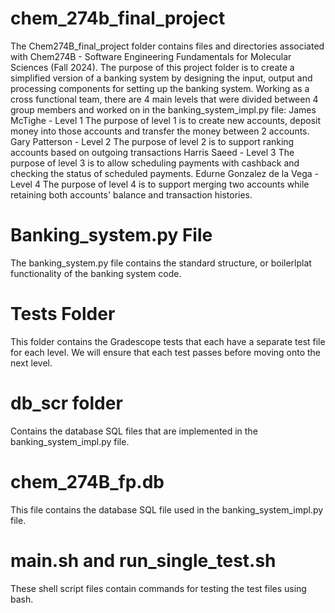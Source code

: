 # chem_274b_final_project
The Chem274B_final_project folder contains files and directories associated with Chem274B - Software Engineering Fundamentals for Molecular Sciences (Fall 2024).
The purpose of this project folder is to create a simplified version of a banking system by designing the input, output and processing components for setting up the banking system. Working as a cross functional team, there are 4 main levels that were divided between 4 group members and worked on in the banking_system_impl.py file: 
James McTighe - Level 1
The purpose of level 1 is to create new accounts, deposit money into those accounts and transfer the money between 2 accounts.
Gary Patterson - Level 2
The purpose of level 2 is to support ranking accounts based on outgoing transactions
Harris Saeed - Level 3
The purpose of level 3 is to allow scheduling payments with cashback and checking the status of scheduled payments. 
Edurne Gonzalez de la Vega - Level 4
The purpose of level 4 is to support merging two accounts while retaining both accounts' balance and transaction histories. 
# Banking_system.py File
The banking_system.py file contains the standard structure, or boilerlplat functionality of the banking system code. 
# Tests Folder
This folder contains the Gradescope tests that each have a separate test file for each level. We will ensure that each test passes before moving onto the next level. 
# db_scr folder
Contains the database SQL files that are implemented in the banking_system_impl.py file. 
# chem_274B_fp.db 
This file contains the database SQL file used in the banking_system_impl.py file. 
# main.sh and run_single_test.sh
These shell script files contain commands for testing the test files using bash. 
